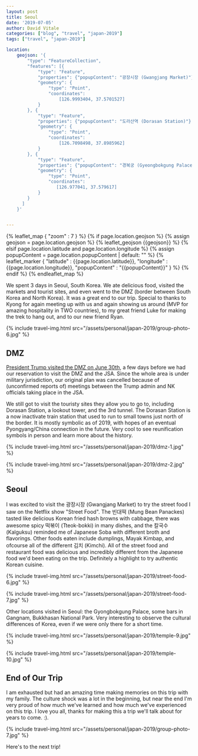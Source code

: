 ```yaml
---
layout: post
title: Seoul
date: '2019-07-05' 
author: David Vitale
categories: ["blog", "travel", "japan-2019"]
tags: ["travel", "japan-2019"]

location:
    geojson: '{
        "type": "FeatureCollection",
        "features": [{
            "type": "Feature",
            "properties": {"popupContent": "광장시장 (Gwangjang Market)"}, 
            "geometry": {
                "type": "Point",
                "coordinates":
                    [126.9993404, 37.5701527] 
            }
        }, {
            "type": "Feature",
            "properties": {"popupContent": "도라산역 (Dorasan Station)"}, 
            "geometry": {
                "type": "Point",
                "coordinates":
                    [126.7098498, 37.8985962] 
            }
        }, {
            "type": "Feature",
            "properties": {"popupContent": "경복궁 (Gyeongbokgung Palace)"}, 
            "geometry": {
                "type": "Point",
                "coordinates":
                   [126.977041, 37.579617] 
            }
        }
      ]
    }'


---
```


{% leaflet_map { "zoom" : 7 } %}
    {% if page.location.geojson %}
        {% assign geojson = page.location.geojson %}
        {% leaflet_geojson {{geojson}} %}
    {% elsif page.location.latitude and page.location.longitude %}
        {% assign popupContent = page.location.popupContent | default: "" %}
        {% leaflet_marker { "latitude" : {{page.location.latitude}},
                            "longitude" : {{page.location.longitude}},
                            "popupContent" : "{{popupContent}}" } %}
    {% endif %}
{% endleaflet_map %}

We spent 3 days in Seoul, South Korea. We ate delicious food, visited the markets and tourist sites, and even went to the DMZ (border between South Korea and North Korea). It was a great end to our trip. Special to thanks to Kyong for again meeting up with us and again showing us around (MVP for amazing hospitality in TWO countries), to my great friend Luke for making the trek to hang out, and to our new friend Ryan. 

{% include travel-img.html src="/assets/personal/japan-2019/group-photo-6.jpg" %}


## DMZ 

[President Trump visited the DMZ on June 30th](https://en.m.wikipedia.org/wiki/2019_Koreas%E2%80%93United_States_DMZ_Summit), a few days before we had our reservation to visit the DMZ and the JSA. Since the whole area is under military jurisdiction, our original plan was cancelled because of (unconfirmed reports of) meetings between the Trump admin and NK officials taking place in the JSA. 

We still got to visit the touristy sites they allow you to go to, including Dorasan Station, a lookout tower, and the 3rd tunnel. The Dorasan Station is a now inactivate train station that used to run to small towns just north of the border. It is mostly symbolic as of 2019, with hopes of an eventual Pyongyang/China connection in the future. Very cool to see reunification symbols in person and learn more about the history. 

{% include travel-img.html src="/assets/personal/japan-2019/dmz-1.jpg" %}

{% include travel-img.html src="/assets/personal/japan-2019/dmz-2.jpg" %}

## Seoul 

I was excited to visit the 광장시장 (Gwangjang Market) to try the street food I saw on the Netflix show "Street Food". The 빈대떡 (Mung Bean Panackes) tasted like delicious Korean fried hash browns with cabbage, there was awesome spicy 떡볶이 (Tteok-bokki) in many dishes, and the 칼국수 (Kalguksu) reminded me of Japanese Soba with different broth and flavorings. Other foods eaten include dumplings, Mayak Kimbap, and ofcourse all of the different 김치 (Kimchi). All of the street food and restaurant food was delicious and incredibly different from the Japanese food we'd been eating on the trip. Definitely a highlight to try authentic Korean cuisine. 

{% include travel-img.html src="/assets/personal/japan-2019/street-food-6.jpg" %}

{% include travel-img.html src="/assets/personal/japan-2019/street-food-7.jpg" %}

Other locations visited in Seoul: the Gyongbokgung Palace, some bars in Gangnam, Bukkhasan National Park. Very interesting to observe the cultural differences of Korea, even if we were only there for a short time. 

{% include travel-img.html src="/assets/personal/japan-2019/temple-9.jpg" %}

{% include travel-img.html src="/assets/personal/japan-2019/temple-10.jpg" %}

## End of Our Trip 

I am exhausted but had an amazing time making memories on this trip with my family. The culture shock was a lot in the beginning, but near the end I'm very proud of how much we've learned and how much we've experienced on this trip. I love you all, thanks for making this a trip we'll talk about for years to come. :). 

{% include travel-img.html src="/assets/personal/japan-2019/group-photo-7.jpg" %}

Here's to the next trip! 
